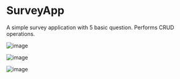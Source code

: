 # SurveyApp

A simple survey application with 5 basic question. Performs CRUD operations.

![image](https://user-images.githubusercontent.com/39593927/210128162-2d7aa62b-2268-4f1b-9cd0-0d40acca93b4.png)

![image](https://user-images.githubusercontent.com/39593927/210128195-6077f288-5af1-49d1-876e-83cda9f44757.png)

![image](https://user-images.githubusercontent.com/39593927/210128214-5fe55ce6-84f5-4609-86cf-2023753ea5be.png)
